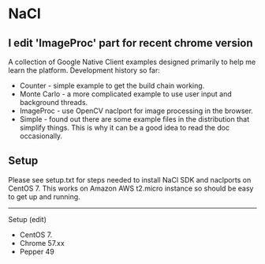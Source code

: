 NaCl
====

## I edit 'ImageProc' part for recent chrome version


A collection of Google Native Client examples designed primarily to help me learn the platform.
Development history so far:

- Counter - simple example to get the build chain working.
- Monte Carlo - a more complicated example to use user input and background threads.
- ImageProc - use OpenCV naclport for image processing in the browser.
- Simple - found out there are some example files in the distribution 
  that simplify things.  This is why it can be a good idea to read the doc 
  occasionally.

Setup
-----
Please see setup.txt for steps needed to install NaCl SDK and naclports on CentOS 7. This works on Amazon AWS t2.micro instance so should be easy to get up and running.


-----
Setup (edit)

- CentOS 7.
- Chrome 57.xx
- Pepper 49

